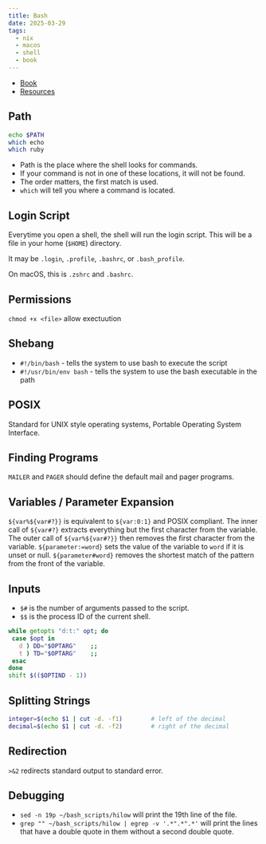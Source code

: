```yaml
---
title: Bash
date: 2025-03-29
tags:
  - nix
  - macos
  - shell
  - book
---
```


- [Book](https://www.nostarch.com/wcss2/)
- [Resources](https://nostarch.com/download/WickedCoolShellScripts2e_resources_updated.zip)

## Path 

```bash
echo $PATH
which echo
which ruby
```

- Path is the place where the shell looks for commands. 
- If your command is not in one of these locations, it will not be found.
- The order matters, the first match is used.
- `which` will tell you where a command is located.

## Login Script

Everytime you open a shell, the shell will run the login script. This will be a file in your home (`$HOME`) directory.

It may be `.login`, `.profile`, `.bashrc`, or `.bash_profile`.

On macOS, this is `.zshrc` and `.bashrc`.

## Permissions

`chmod +x <file>` allow exectuution

## Shebang

- `#!/bin/bash` - tells the system to use bash to execute the script
- `#!/usr/bin/env bash` - tells the system to use the bash executable in the path

## POSIX

Standard for UNIX style operating systems, Portable Operating System Interface.

## Finding Programs

`MAILER` and `PAGER` should define the default mail and pager programs.

## Variables / Parameter Expansion

`${var%${var#?}}` is equivalent to `${var:0:1}` and POSIX compliant. The inner call of `${var#?}` extracts everything but the first character from the variable. The outer call of `${var%${var#?}}` then removes the first character from the variable.
`${parameter:=word}` sets the value of the variable to `word` if it is unset or null.
`${parameter#word}` removes the shortest match of the pattern from the front of the variable.

## Inputs

- `$#` is the number of arguments passed to the script.
- `$$` is the process ID of the current shell.

```bash
while getopts "d:t:" opt; do
 case $opt in
   d ) DD="$OPTARG"    ;;
   t ) TD="$OPTARG"    ;;
 esac
done
shift $(($OPTIND - 1))
```

## Splitting Strings

```bash
integer=$(echo $1 | cut -d. -f1)        # left of the decimal
decimal=$(echo $1 | cut -d. -f2)        # right of the decimal
```

## Redirection

`>&2` redirects standard output to standard error.

## Debugging

- `sed -n 19p ~/bash_scripts/hilow` will print the 19th line of the file.
- `grep "" ~/bash_scripts/hilow | egrep -v '.*".*".*'` will print the lines that have a double quote in them without a second double quote.